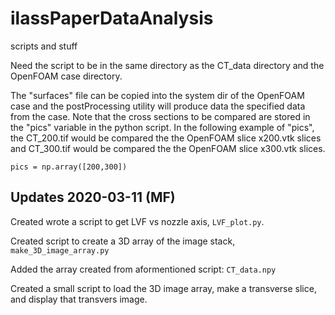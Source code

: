 # ilassPaperDataAnalysis
scripts and stuff

Need the script to be in the same directory as the CT_data directory and the OpenFOAM case directory.

The "surfaces" file can be copied into the system dir of the OpenFOAM case and the postProcessing utility will produce data the specified data from the case.
Note that the cross sections to be compared are stored in the "pics" variable in the python script.
In the following example of "pics", the CT_200.tif would be compared the the OpenFOAM slice x200.vtk slices and CT_300.tif would be compared the the OpenFOAM slice x300.vtk slices.

```
pics = np.array([200,300])
```


## Updates 2020-03-11 (MF)

Created wrote a script to get LVF vs nozzle axis, `LVF_plot.py`.

Created script to create a 3D array of the image stack, `make_3D_image_array.py`

Added the array created from aformentioned script: `CT_data.npy`

Created a small script to load the 3D image array, make a transverse slice, and display that transvers image.



